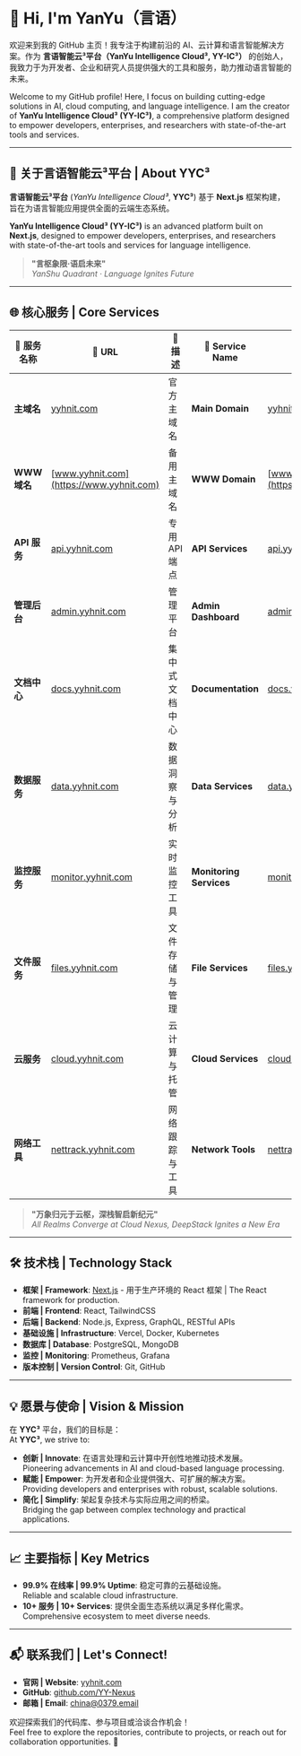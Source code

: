 # 👋 Hi, I'm YanYu（言语）

欢迎来到我的 GitHub 主页！我专注于构建前沿的 AI、云计算和语言智能解决方案。作为 **言语智能云³平台（YanYu Intelligence Cloud³, YY-IC³）** 的创始人，我致力于为开发者、企业和研究人员提供强大的工具和服务，助力推动语言智能的未来。

Welcome to my GitHub profile! Here, I focus on building cutting-edge solutions in AI, cloud computing, and language intelligence. I am the creator of **YanYu Intelligence Cloud³ (YY-IC³)**, a comprehensive platform designed to empower developers, enterprises, and researchers with state-of-the-art tools and services.

---

## 🌟 关于言语智能云³平台 | About YYC³

**言语智能云³平台** (*YanYu Intelligence Cloud³*, **YYC³**) 基于 **Next.js** 框架构建，旨在为语言智能应用提供全面的云端生态系统。

**YanYu Intelligence Cloud³ (YY-IC³)** is an advanced platform built on **Next.js**, designed to empower developers, enterprises, and researchers with state-of-the-art tools and services for language intelligence.

> **"言枢象限·语启未来"**  
> *YanShu Quadrant · Language Ignites Future*

---

## 🌐 核心服务 | Core Services

| 🌟 服务名称   | 🚀 URL                                             | 🧭 描述                               | 🌟 Service Name                 | 🚀 URL                                             | 🧭 Description                  |
|-------------|----------------------------------------------------|---------------------------------------|--------------------------------|---------------------------------------------------|---------------------------------|
| **主域名**   | [yyhnit.com](https://yyhnit.com)                   | 官方主域名                              | **Main Domain**                | [yyhnit.com](https://yyhnit.com)                  | Official primary domain.        |
| **WWW 域名** | [www.yyhnit.com](https://www.yyhnit.com)           | 备用主域名                             | **WWW Domain**                  | [www.yyhnit.com](https://www.yyhnit.com)          | Alternate main domain.          |
| **API 服务** | [api.yyhnit.com](https://api.yyhnit.com)           | 专用 API 端点                          | **API Services**                | [api.yyhnit.com](https://api.yyhnit.com)          | Dedicated API endpoint.         |
| **管理后台** | [admin.yyhnit.com](https://admin.yyhnit.com)       | 管理平台                                | **Admin Dashboard**             | [admin.yyhnit.com](https://admin.yyhnit.com)      | Management platform.            |
| **文档中心** | [docs.yyhnit.com](https://docs.yyhnit.com)         | 集中式文档中心                           | **Documentation**               | [docs.yyhnit.com](https://docs.yyhnit.com)        | Centralized documentation hub.  |
| **数据服务** | [data.yyhnit.com](https://data.yyhnit.com)         | 数据洞察与分析                           | **Data Services**               | [data.yyhnit.com](https://data.yyhnit.com)        | Data insights and analysis.     |
| **监控服务** | [monitor.yyhnit.com](https://monitor.yyhnit.com)   | 实时监控工具                             | **Monitoring Services**         | [monitor.yyhnit.com](https://monitor.yyhnit.com)  | Real-time monitoring tools.     |
| **文件服务** | [files.yyhnit.com](https://files.yyhnit.com)       | 文件存储与管理                           | **File Services**               | [files.yyhnit.com](https://files.yyhnit.com)      | File storage and management.    |
| **云服务**   | [cloud.yyhnit.com](https://cloud.yyhnit.com)       | 云计算与托管                            | **Cloud Services**              | [cloud.yyhnit.com](https://cloud.yyhnit.com)       | Cloud computing and hosting.    |
| **网络工具** | [nettrack.yyhnit.com](https://nettrack.yyhnit.com) | 网络跟踪与工具                           | **Network Tools**               | [nettrack.yyhnit.com](https://nettrack.yyhnit.com) | Network tracking and utilities. |

> **"万象归元于云枢，深栈智启新纪元"**  
> *All Realms Converge at Cloud Nexus, DeepStack Ignites a New Era*

---

## 🛠️ 技术栈 | Technology Stack

- **框架 | Framework**: [Next.js](https://nextjs.org) - 用于生产环境的 React 框架 | The React framework for production.
- **前端 | Frontend**: React, TailwindCSS
- **后端 | Backend**: Node.js, Express, GraphQL, RESTful APIs
- **基础设施 | Infrastructure**: Vercel, Docker, Kubernetes
- **数据库 | Database**: PostgreSQL, MongoDB
- **监控 | Monitoring**: Prometheus, Grafana
- **版本控制 | Version Control**: Git, GitHub

---

## 💡 愿景与使命 | Vision & Mission

在 **YYC³** 平台，我们的目标是：  
At **YYC³**, we strive to:

- **创新 | Innovate**: 在语言处理和云计算中开创性地推动技术发展。  
  Pioneering advancements in AI and cloud-based language processing.
- **赋能 | Empower**: 为开发者和企业提供强大、可扩展的解决方案。  
  Providing developers and enterprises with robust, scalable solutions.
- **简化 | Simplify**: 架起复杂技术与实际应用之间的桥梁。  
  Bridging the gap between complex technology and practical applications.

---

## 📈 主要指标 | Key Metrics

- **99.9% 在线率 | 99.9% Uptime**: 稳定可靠的云基础设施。  
  Reliable and scalable cloud infrastructure.
- **10+ 服务 | 10+ Services**: 提供全面生态系统以满足多样化需求。  
  Comprehensive ecosystem to meet diverse needs.

---

## 📬 联系我们 | Let's Connect!

- **官网 | Website**: [yyhnit.com](https://yyhnit.com)
- **GitHub**: [github.com/YY-Nexus](https://github.com/YY-Nexus)
- **邮箱 | Email**: [china@0379.email](mailto:china@0379.email)

欢迎探索我们的代码库、参与项目或洽谈合作机会！  
Feel free to explore the repositories, contribute to projects, or reach out for collaboration opportunities. 🚀
